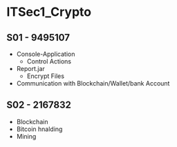 # ITSec1_Crypto

## S01 - 9495107
 * Console-Application
   * Control Actions
 * Report.jar
   * Encrypt Files
 * Communication with Blockchain/Wallet/bank Account

## S02 - 2167832
 * Blockchain
 * Bitcoin hnalding
 * Mining
